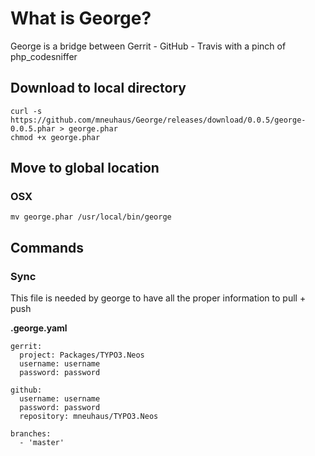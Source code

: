 # What is George?

George is a bridge between Gerrit - GitHub - Travis with a pinch of php_codesniffer

## Download to local directory
```
curl -s https://github.com/mneuhaus/George/releases/download/0.0.5/george-0.0.5.phar > george.phar
chmod +x george.phar
```

## Move to global location

### OSX
```
mv george.phar /usr/local/bin/george
```

## Commands

### Sync

This file is needed by george to have all the proper information to pull + push

**.george.yaml**
```
gerrit:
  project: Packages/TYPO3.Neos
  username: username
  password: password

github:
  username: username
  password: password
  repository: mneuhaus/TYPO3.Neos

branches:
  - 'master'
```